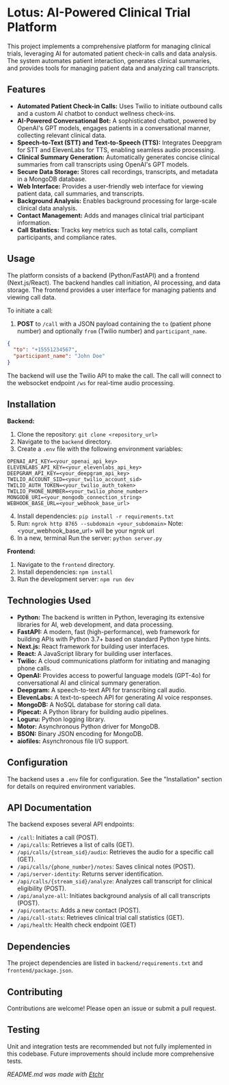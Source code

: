 # Lotus: AI-Powered Clinical Trial Platform
This project implements a comprehensive platform for managing clinical trials, leveraging AI for automated patient check-in calls and data analysis.  The system automates patient interaction, generates clinical summaries, and provides tools for managing patient data and analyzing call transcripts.

## Features
* **Automated Patient Check-in Calls:** Uses Twilio to initiate outbound calls and a custom AI chatbot to conduct wellness check-ins.
* **AI-Powered Conversational Bot:**  A sophisticated chatbot, powered by OpenAI's GPT models, engages patients in a conversational manner, collecting relevant clinical data.
* **Speech-to-Text (STT) and Text-to-Speech (TTS):** Integrates Deepgram for STT and ElevenLabs for TTS, enabling seamless audio processing.
* **Clinical Summary Generation:** Automatically generates concise clinical summaries from call transcripts using OpenAI's GPT models.
* **Secure Data Storage:** Stores call recordings, transcripts, and metadata in a MongoDB database.
* **Web Interface:**  Provides a user-friendly web interface for viewing patient data, call summaries, and transcripts.
* **Background Analysis:** Enables background processing for large-scale clinical data analysis.
* **Contact Management:** Adds and manages clinical trial participant information.
* **Call Statistics:** Tracks key metrics such as total calls, compliant participants, and compliance rates.

## Usage
The platform consists of a backend (Python/FastAPI) and a frontend (Next.js/React).  The backend handles call initiation, AI processing, and data storage.  The frontend provides a user interface for managing patients and viewing call data.

To initiate a call:

1.  **POST** to `/call` with a JSON payload containing the `to` (patient phone number) and optionally `from` (Twilio number) and `participant_name`.  

```json
{
  "to": "+15551234567",
  "participant_name": "John Doe"
}
```

The backend will use the Twilio API to make the call. The call will connect to the websocket endpoint `/ws` for real-time audio processing.

## Installation
**Backend:**

1.  Clone the repository: `git clone <repository_url>`
2.  Navigate to the `backend` directory.
3.  Create a `.env` file with the following environment variables:

```
OPENAI_API_KEY=<your_openai_api_key>
ELEVENLABS_API_KEY=<your_elevenlabs_api_key>
DEEPGRAM_API_KEY=<your_deepgram_api_key>
TWILIO_ACCOUNT_SID=<your_twilio_account_sid>
TWILIO_AUTH_TOKEN=<your_twilio_auth_token>
TWILIO_PHONE_NUMBER=<your_twilio_phone_number>
MONGODB_URI=<your_mongodb_connection_string>
WEBHOOK_BASE_URL=<your_webhook_base_url>
```

4.  Install dependencies: `pip install -r requirements.txt`
5. Run:  `ngrok http 8765 --subdomain <your_subdomain>`
Note: <your_webhook_base_url> will be your ngrok url
6. In a new, terminal Run the server: `python server.py`

**Frontend:**

1.  Navigate to the `frontend` directory.
2.  Install dependencies: `npm install`
3.  Run the development server: `npm run dev`

## Technologies Used
* **Python:** The backend is written in Python, leveraging its extensive libraries for AI, web development, and data processing.
* **FastAPI:**  A modern, fast (high-performance), web framework for building APIs with Python 3.7+ based on standard Python type hints.
* **Next.js:** React framework for building user interfaces.
* **React:**  A JavaScript library for building user interfaces.
* **Twilio:** A cloud communications platform for initiating and managing phone calls.
* **OpenAI:** Provides access to powerful language models (GPT-4o) for conversational AI and clinical summary generation.
* **Deepgram:**  A speech-to-text API for transcribing call audio.
* **ElevenLabs:**  A text-to-speech API for generating AI voice responses.
* **MongoDB:** A NoSQL database for storing call data.
* **Pipecat:** A Python library for building audio pipelines.
* **Loguru:** Python logging library.
* **Motor:** Asynchronous Python driver for MongoDB.
* **BSON:** Binary JSON encoding for MongoDB.
* **aiofiles:** Asynchronous file I/O support.

## Configuration
The backend uses a `.env` file for configuration.  See the "Installation" section for details on required environment variables.

## API Documentation
The backend exposes several API endpoints:

* `/call`: Initiates a call (POST).
* `/api/calls`: Retrieves a list of calls (GET).
* `/api/calls/{stream_sid}/audio`: Retrieves the audio for a specific call (GET).
* `/api/calls/{phone_number}/notes`: Saves clinical notes (POST).
* `/api/server-identity`: Returns server identification.
* `/api/calls/{stream_sid}/analyze`: Analyzes call transcript for clinical eligibility (POST).
* `/api/analyze-all`: Initiates background analysis of all call transcripts (POST).
* `/api/contacts`: Adds a new contact (POST).
* `/api/call-stats`: Retrieves clinical trial call statistics (GET).
* `/api/health`: Health check endpoint (GET)

## Dependencies
The project dependencies are listed in `backend/requirements.txt` and `frontend/package.json`.

## Contributing
Contributions are welcome! Please open an issue or submit a pull request.

## Testing
Unit and integration tests are recommended but not fully implemented in this codebase.  Future improvements should include more comprehensive tests.

*README.md was made with [Etchr](https://etchr.dev)*